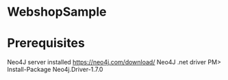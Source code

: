 # WebshopSample
# Prerequisites
  Neo4J server installed https://neo4j.com/download/
  Neo4J .net driver PM> Install-Package Neo4j.Driver-1.7.0
